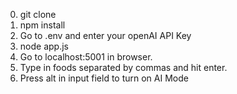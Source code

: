 0. git clone 
1. npm install 
2. Go to .env and enter your openAI API Key
3. node app.js
4. Go to localhost:5001 in browser. 
5. Type in foods separated by commas and hit enter.
6. Press alt in input field to turn on AI Mode 
